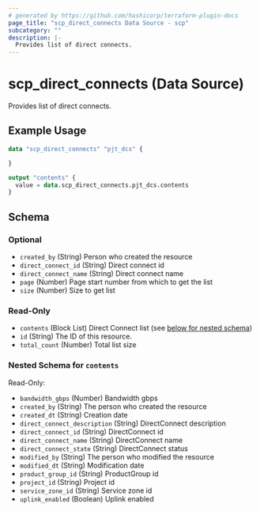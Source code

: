 ```yaml
---
# generated by https://github.com/hashicorp/terraform-plugin-docs
page_title: "scp_direct_connects Data Source - scp"
subcategory: ""
description: |-
  Provides list of direct connects.
---
```


# scp_direct_connects (Data Source)

Provides list of direct connects.

## Example Usage

```terraform
data "scp_direct_connects" "pjt_dcs" {

}

output "contents" {
  value = data.scp_direct_connects.pjt_dcs.contents
}
```

<!-- schema generated by tfplugindocs -->
## Schema

### Optional

- `created_by` (String) Person who created the resource
- `direct_connect_id` (String) Direct connect id
- `direct_connect_name` (String) Direct connect name
- `page` (Number) Page start number from which to get the list
- `size` (Number) Size to get list

### Read-Only

- `contents` (Block List) Direct Connect list (see [below for nested schema](#nestedblock--contents))
- `id` (String) The ID of this resource.
- `total_count` (Number) Total list size

<a id="nestedblock--contents"></a>
### Nested Schema for `contents`

Read-Only:

- `bandwidth_gbps` (Number) Bandwidth gbps
- `created_by` (String) The person who created the resource
- `created_dt` (String) Creation date
- `direct_connect_description` (String) DirectConnect description
- `direct_connect_id` (String) DirectConnect id
- `direct_connect_name` (String) DirectConnect name
- `direct_connect_state` (String) DirectConnect status
- `modified_by` (String) The person who modified the resource
- `modified_dt` (String) Modification date
- `product_group_id` (String) ProductGroup id
- `project_id` (String) Project id
- `service_zone_id` (String) Service zone id
- `uplink_enabled` (Boolean) Uplink enabled


